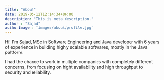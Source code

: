 ```yaml
---
title: "About"
date: 2019-05-12T12:14:34+06:00
description: "This is meta description."
author : "Sajad"
authorImage : "images/about/profile.jpg"
---
```


Hi! I'm Sajad, MSc in Software Engineering and Java developer with 6 years of experience in building highly scalable softwares, mostly in the Java paltform.

I had the chance to work in multiple companies with completely different concerns, from focusing on hight availability and high throughput to security and reliability.
